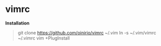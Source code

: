 # vimrc

**Installation**
> git clone https://github.com/oinirio/vimrc ~/.vim
> ln -s ~/.vim/vimrc ~/.vimrc
> vim +PlugInstall
